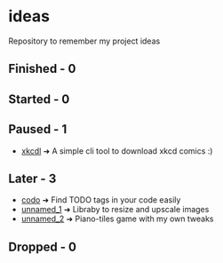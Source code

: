 # ideas

Repository to remember my project ideas

## Finished - 0

## Started - 0

## Paused - 1

- [xkcdl](xkcdl.md) ➜ A simple cli tool to download xkcd comics :)

## Later - 3

- [codo](codo.md) ➜ Find TODO tags in your code easily
- [unnamed_1](unnamed_1.md) ➜ Libraby to resize and upscale images
- [unnamed_2](unnamed_2.md) ➜ Piano-tiles game with my own tweaks

## Dropped - 0